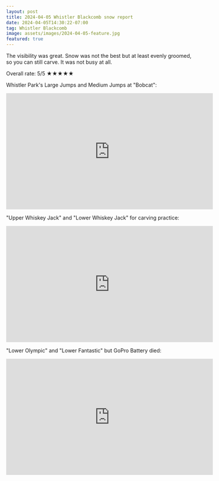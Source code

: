 ```yaml
---
layout: post
title: 2024-04-05 Whistler Blackcomb snow report
date: 2024-04-05T14:30:22-07:00
tag: Whistler Blackcomb
image: assets/images/2024-04-05-feature.jpg
featured: true
---
```


The visibility was great. Snow was not the best but at least evenly groomed, so you can still carve. It was not busy at all.

Overall rate: 5/5 ★★★★★

Whistler Park's Large Jumps and Medium Jumps at "Bobcat":
<iframe width="560" height="315" src="https://www.youtube.com/embed/5kZyU6DBN4c?si=Ob-fDiEcg_p-L2ae&hl=en" title="YouTube video player" frameborder="0" allow="accelerometer; autoplay; clipboard-write; encrypted-media; gyroscope; picture-in-picture; web-share" referrerpolicy="strict-origin-when-cross-origin" allowfullscreen></iframe>

"Upper Whiskey Jack" and "Lower Whiskey Jack" for carving practice:
<iframe width="560" height="315" src="https://www.youtube.com/embed/W3zzch0IzIk?si=Ob-fDiEcg_p-L2ae&hl=en" title="YouTube video player" frameborder="0" allow="accelerometer; autoplay; clipboard-write; encrypted-media; gyroscope; picture-in-picture; web-share" referrerpolicy="strict-origin-when-cross-origin" allowfullscreen></iframe>


"Lower Olympic" and "Lower Fantastic" but GoPro Battery died:
<iframe width="560" height="315" src="https://www.youtube.com/embed/oP5VkrBP0Us?si=Ob-fDiEcg_p-L2ae&hl=en" title="YouTube video player" frameborder="0" allow="accelerometer; autoplay; clipboard-write; encrypted-media; gyroscope; picture-in-picture; web-share" referrerpolicy="strict-origin-when-cross-origin" allowfullscreen></iframe>
